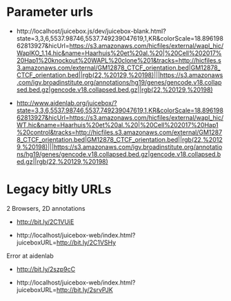 

# Parameter urls

* http://localhost/juicebox.js/dev/juicebox-blank.html?state=3,3,6,5537.98746,5537.749239047619,1,KR&colorScale=18.89619862813927&hicUrl=https://s3.amazonaws.com/hicfiles/external/wapl_hic/WaplKO_1.14.hic&name=Haarhuis%20et%20al.%20|%20Cell%202017%20Hap1%20knockout%20WAPL%20clone%201&tracks=http://hicfiles.s3.amazonaws.com/external/GM12878_CTCF_orientation.bed|GM12878_CTCF_orientation.bed||rgb(22,%20129,%20198)|||https://s3.amazonaws.com/igv.broadinstitute.org/annotations/hg19/genes/gencode.v18.collapsed.bed.gz|gencode.v18.collapsed.bed.gz||rgb(22,%20129,%20198)

* http://www.aidenlab.org/juicebox/?state=3,3,6,5537.98746,5537.749239047619,1,KR&colorScale=18.89619862813927&hicUrl=https://s3.amazonaws.com/hicfiles/external/wapl_hic/WT.hic&name=Haarhuis%20et%20al.%20|%20Cell%202017%20Hap1%20control&tracks=http://hicfiles.s3.amazonaws.com/external/GM12878_CTCF_orientation.bed|GM12878_CTCF_orientation.bed||rgb(22,%20129,%20198)|||https://s3.amazonaws.com/igv.broadinstitute.org/annotations/hg19/genes/gencode.v18.collapsed.bed.gz|gencode.v18.collapsed.bed.gz||rgb(22,%20129,%20198)


# Legacy bitly URLs

2  Browsers, 2D annotations

* http://bit.ly/2C1VUiE

* http://localhost/juicebox-web/index.html?juiceboxURL=http://bit.ly/2C1VSHy


Error at aidenlab  

* http://bit.ly/2szp9cC

* http://localhost/juicebox-web/index.html?juiceboxURL=http://bit.ly/2srvPJK






